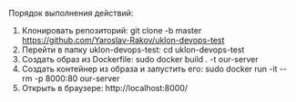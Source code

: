 Порядок выполнения действий:
1. Клонировать репозиторий: git clone -b master https://github.com/Yaroslav-Rakov/uklon-devops-test
2. Перейти в папку uklon-devops-test: cd uklon-devops-test
3. Создать образ из Dockerfile: sudo docker build . -t our-server
4. Создать контейнер из образа и запустить его: sudo docker run -it --rm -p 8000:80 our-server
5. Открыть в браузере: http://localhost:8000/
